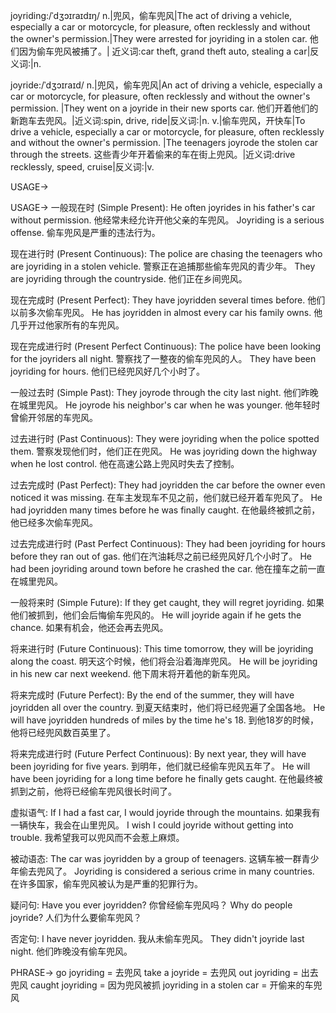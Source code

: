 joyriding:/ˈdʒɔɪraɪdɪŋ/
n.|兜风，偷车兜风|The act of driving a vehicle, especially a car or motorcycle, for pleasure, often recklessly and without the owner's permission.|They were arrested for joyriding in a stolen car. 他们因为偷车兜风被捕了。|
近义词:car theft, grand theft auto, stealing a car|反义词:|n.

joyride:/ˈdʒɔɪraɪd/
n.|兜风，偷车兜风|An act of driving a vehicle, especially a car or motorcycle, for pleasure, often recklessly and without the owner's permission. |They went on a joyride in their new sports car.  他们开着他们的新跑车去兜风。|近义词:spin, drive, ride|反义词:|n.
v.|偷车兜风，开快车|To drive a vehicle, especially a car or motorcycle, for pleasure, often recklessly and without the owner's permission. |The teenagers joyrode the stolen car through the streets.  这些青少年开着偷来的车在街上兜风。|近义词:drive recklessly, speed, cruise|反义词:|v.


USAGE->

USAGE->
一般现在时 (Simple Present):
He often joyrides in his father's car without permission. 他经常未经允许开他父亲的车兜风。
Joyriding is a serious offense. 偷车兜风是严重的违法行为。

现在进行时 (Present Continuous):
The police are chasing the teenagers who are joyriding in a stolen vehicle. 警察正在追捕那些偷车兜风的青少年。
They are joyriding through the countryside.  他们正在乡间兜风。


现在完成时 (Present Perfect):
They have joyridden several times before. 他们以前多次偷车兜风。
He has joyridden in almost every car his family owns. 他几乎开过他家所有的车兜风。

现在完成进行时 (Present Perfect Continuous):
The police have been looking for the joyriders all night. 警察找了一整夜的偷车兜风的人。
They have been joyriding for hours. 他们已经兜风好几个小时了。

一般过去时 (Simple Past):
They joyrode through the city last night. 他们昨晚在城里兜风。
He joyrode his neighbor's car when he was younger. 他年轻时曾偷开邻居的车兜风。

过去进行时 (Past Continuous):
They were joyriding when the police spotted them. 警察发现他们时，他们正在兜风。
He was joyriding down the highway when he lost control. 他在高速公路上兜风时失去了控制。

过去完成时 (Past Perfect):
They had joyridden the car before the owner even noticed it was missing.  在车主发现车不见之前，他们就已经开着车兜风了。
He had joyridden many times before he was finally caught. 在他最终被抓之前，他已经多次偷车兜风。

过去完成进行时 (Past Perfect Continuous):
They had been joyriding for hours before they ran out of gas. 他们在汽油耗尽之前已经兜风好几个小时了。
He had been joyriding around town before he crashed the car. 他在撞车之前一直在城里兜风。

一般将来时 (Simple Future):
If they get caught, they will regret joyriding. 如果他们被抓到，他们会后悔偷车兜风的。
He will joyride again if he gets the chance. 如果有机会，他还会再去兜风。

将来进行时 (Future Continuous):
This time tomorrow, they will be joyriding along the coast. 明天这个时候，他们将会沿着海岸兜风。
He will be joyriding in his new car next weekend. 他下周末将开着他的新车兜风。

将来完成时 (Future Perfect):
By the end of the summer, they will have joyridden all over the country. 到夏天结束时，他们将已经兜遍了全国各地。
He will have joyridden hundreds of miles by the time he's 18. 到他18岁的时候，他将已经兜风数百英里了。

将来完成进行时 (Future Perfect Continuous):
By next year, they will have been joyriding for five years. 到明年，他们就已经偷车兜风五年了。
He will have been joyriding for a long time before he finally gets caught. 在他最终被抓到之前，他将已经偷车兜风很长时间了。


虚拟语气:
If I had a fast car, I would joyride through the mountains. 如果我有一辆快车，我会在山里兜风。
I wish I could joyride without getting into trouble. 我希望我可以兜风而不会惹上麻烦。

被动语态:
The car was joyridden by a group of teenagers. 这辆车被一群青少年偷去兜风了。
Joyriding is considered a serious crime in many countries. 在许多国家，偷车兜风被认为是严重的犯罪行为。

疑问句:
Have you ever joyridden? 你曾经偷车兜风吗？
Why do people joyride? 人们为什么要偷车兜风？

否定句:
I have never joyridden. 我从未偷车兜风。
They didn't joyride last night. 他们昨晚没有偷车兜风。

PHRASE->
go joyriding = 去兜风
take a joyride = 去兜风
out joyriding = 出去兜风
caught joyriding = 因为兜风被抓
joyriding in a stolen car = 开偷来的车兜风
